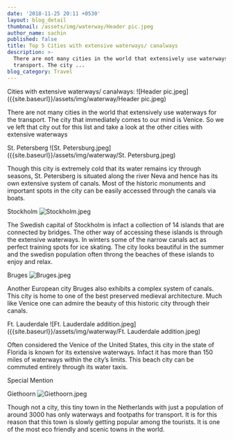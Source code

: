 ```yaml
---
date: '2018-11-25 20:11 +0530'
layout: blog_detail
thumbnail: /assets/img/waterway/Header pic.jpeg
author_name: sachin
published: false
title: Top 5 Cities with extensive waterways/ canalways
description: >-
  There are not many cities in the world that extensively use waterways for the
  transport. The city ...
blog_category: Travel
---
```

Cities with extensive waterways/ canalways:
![Header pic.jpeg]({{site.baseurl}}/assets/img/waterway/Header pic.jpeg)


There are not many cities in the world that extensively use waterways for the transport. The city that immediately comes to our mind is Venice. So we ve left that city out for this list and take a look at the other cities with extensive waterways

St. Petersberg
![St. Petersburg.jpeg]({{site.baseurl}}/assets/img/waterway/St. Petersburg.jpeg)


Though this city is extremely cold that its water remains icy through seasons, St. Petersberg is situated along the river Neva and hence has its own extensive system of canals. Most of the historic monuments and important spots in the city can be easily accessed through the canals via boats.

Stockholm
![Stockholm.jpeg]({{site.baseurl}}/assets/img/waterway/Stockholm.jpeg)


The Swedish capital of Stockholm is infact a collection of  14 islands that are connected by bridges. The other way of accessing these islands is through the extensive waterways. In winters some of the narrow canals act as perfect training spots for ice skating. The city looks beautiful in the summer and the swedisn population often throng the beaches of these islands to enjoy and relax.

Bruges
![Bruges.jpeg]({{site.baseurl}}/assets/img/waterway/Bruges.jpeg)


Another European city Bruges also exhibits a complex system of canals. This city is home to one of the best preserved medieval architecture. Much like Venice one can admire the beauty of this historic city through their canals. 

Ft. Lauderdale
![Ft. Lauderdale addition.jpeg]({{site.baseurl}}/assets/img/waterway/Ft. Lauderdale addition.jpeg)


Often considered the Venice of the United States, this city in the state of Florida is known for its extensive waterways. Infact it has more than 150 miles of waterways within the city’s limits. This beach city can be commuted entirely through its water taxis.

Special Mention

Giethoorn
![Giethoorn.jpeg]({{site.baseurl}}/assets/img/waterway/Giethoorn.jpeg)


Though not a city, this tiny town in the Netherlands with just a population of around 3000 has only waterways and footpaths for transport. It is for this reason that this town is slowly getting popular among the tourists. It is one of the most eco friendly and scenic towns in the world.


